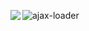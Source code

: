 
![ajax-loader](https://user-images.githubusercontent.com/63995055/81331748-ae8f4680-90bf-11ea-9271-f5290a5ef706.gif)
<img align="left" src="![ajax-loader](https://user-images.githubusercontent.com/63995055/81331748-ae8f4680-90bf-11ea-9271-f5290a5ef706.gif)">
